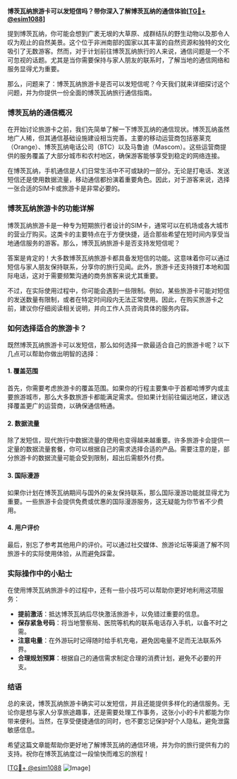 **博茨瓦纳旅游卡可以发短信吗？带你深入了解博茨瓦纳的通信体验[[TG💪+ @esim1088](https://t.me/s/esim1088)]**

提到博茨瓦纳，你可能会想到广袤无垠的大草原、成群结队的野生动物以及那令人叹为观止的自然美景。这个位于非洲南部的国家以其丰富的自然资源和独特的文化吸引了无数游客。然而，对于计划前往博茨瓦纳旅行的人来说，通信问题是一个不可忽视的话题。尤其是当你需要保持与家人朋友的联系时，了解当地的通信网络和服务显得尤为重要。

那么，问题来了：博茨瓦纳旅游卡是否可以发短信呢？今天我们就来详细探讨这个问题，并为你提供一份全面的博茨瓦纳旅行通信指南。

### 博茨瓦纳的通信概况

在开始讨论旅游卡之前，我们先简单了解一下博茨瓦纳的通信现状。博茨瓦纳虽然地广人稀，但其通信基础设施建设相当完善。主要的移动运营商包括塞莱克（Orange）、博茨瓦纳电话公司（BTC）以及马鲁迪（Mascom）。这些运营商提供的服务覆盖了大部分城市和农村地区，确保游客能够享受到稳定的网络连接。

在博茨瓦纳，手机通信是人们日常生活中不可或缺的一部分。无论是打电话、发送短信还是使用数据流量，移动通信都扮演着重要角色。因此，对于游客来说，选择一张合适的SIM卡或旅游卡是非常必要的。

### 博茨瓦纳旅游卡的功能详解

博茨瓦纳旅游卡是一种专为短期旅行者设计的SIM卡，通常可以在机场或各大城市的营业厅购买。这类卡的主要特点在于方便快捷，适合那些希望在短时间内享受当地通信服务的游客。那么，博茨瓦纳旅游卡是否支持发短信呢？

答案是肯定的！大多数博茨瓦纳旅游卡都具备发短信的功能。这意味着你可以通过短信与家人朋友保持联系，分享你的旅行见闻。此外，旅游卡还支持拨打本地和国际电话，这对于需要频繁沟通的商务旅客来说尤其重要。

不过，在实际使用过程中，你可能会遇到一些限制。例如，某些旅游卡可能对短信的发送数量有限制，或者在特定时间段内无法正常使用。因此，在购买旅游卡之前，建议你仔细阅读相关说明，并向工作人员咨询具体的服务内容。

### 如何选择适合的旅游卡？

既然博茨瓦纳旅游卡可以发短信，那么如何选择一款最适合自己的旅游卡呢？以下几点可以帮助你做出明智的选择：

#### 1. 覆盖范围
首先，你需要考虑旅游卡的覆盖范围。如果你的行程主要集中于首都哈博罗内或主要旅游城市，那么大多数旅游卡都能满足需求。但如果计划前往偏远地区，建议选择覆盖更广的运营商，以确保通信畅通。

#### 2. 数据流量
除了发短信，现代旅行中数据流量的使用也变得越来越重要。许多旅游卡会提供一定量的数据流量套餐，你可以根据自己的需求选择合适的产品。需要注意的是，部分旅游卡的数据流量可能会受到限制，超出后需额外付费。

#### 3. 国际漫游
如果你计划在博茨瓦纳期间与国外的亲友保持联系，那么国际漫游功能就显得尤为重要。一些旅游卡会提供免费或优惠的国际漫游服务，这无疑能为你节省不少费用。

#### 4. 用户评价
最后，别忘了参考其他用户的评价。可以通过社交媒体、旅游论坛等渠道了解不同旅游卡的实际使用体验，从而避免踩雷。

### 实际操作中的小贴士

在使用博茨瓦纳旅游卡的过程中，还有一些小技巧可以帮助你更好地利用这项服务：

- **提前激活**：抵达博茨瓦纳后尽快激活旅游卡，以免错过重要的信息。
- **保存紧急号码**：将当地警察局、医院等机构的联系电话存入手机，以备不时之需。
- **注意电量**：在外游玩时记得随时给手机充电，避免因电量不足而无法联系外界。
- **合理规划预算**：根据自己的通信需求制定合理的消费计划，避免不必要的开支。

### 结语

总的来说，博茨瓦纳旅游卡确实可以发短信，并且还能提供多样化的通信服务。无论你是想与家人分享旅途趣事，还是需要处理工作事务，这张小小的卡片都能为你带来便利。当然，在享受便捷通信的同时，也不要忘记保护好个人隐私，避免泄露敏感信息。

希望这篇文章能帮助你更好地了解博茨瓦纳的通信环境，并为你的旅行提供有力的支持。祝你在博茨瓦纳度过一段愉快而难忘的旅程！

[[TG💪+ @esim1088](https://t.me/s/esim1088) ![Image](https://i.postimg.cc/4NQfJmqS/Snipaste-2025-05-13-00-14-12.png)]